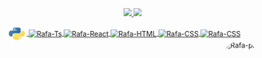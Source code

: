 <div align="center">
  <a href="https://github.com/ju-maciel">
  <img height="165em" src="https://github-readme-stats.vercel.app/api?username=ju-maciel&show_icons=true&theme=dracula&include_all_commits=true&count_private=true"/>
  <img height="165em" src="https://github-readme-stats.vercel.app/api/top-langs/?username=ju-maciel&layout=compact&langs_count=7&theme=dracula"/>
</div>
  
<div style="display: inline_block"><br>
  <img align="center" alt="Rafa-Python" height="30" width="40" src="https://raw.githubusercontent.com/devicons/devicon/master/icons/python/python-original.svg">
  <img align="center" alt="Rafa-Ts" height="30" width="40" src="https://cdn.jsdelivr.net/gh/devicons/devicon/icons/mongodb/mongodb-original-wordmark.svg">
  <img align="center" alt="Rafa-React" height="40" width="40" src="https://cdn.jsdelivr.net/gh/devicons/devicon/icons/mysql/mysql-plain-wordmark.svg">
  <img align="center" alt="Rafa-HTML" height="30" width="40" src="https://cdn.jsdelivr.net/gh/devicons/devicon/icons/postgresql/postgresql-original.svg">
  <img align="center" alt="Rafa-CSS" height="30" width="40" src="https://upload.wikimedia.org/wikipedia/commons/5/5e/Cassandra_logo.svg">
  <img align="center" alt="Rafa-CSS" height="30" width="40" src="https://cdn.jsdelivr.net/gh/devicons/devicon/icons/googlecloud/googlecloud-original.svg">
  <img align="right" alt="Rafa-pic" height="150" style="border-radius:50px;" src="https://scontent.fvix12-1.fna.fbcdn.net/v/t39.30808-6/277102110_7122475214494407_9161166764950135232_n.jpg?_nc_cat=101&ccb=1-5&_nc_sid=730e14&_nc_eui2=AeFnoKRBUGqsGt6kkE--OQpIDpwYVVaPcX8OnBhVVo9xf_a7FaQTX0ZYV4tLpgo49kdZtfjQInBju00Z3B7zWG6e&_nc_ohc=8UYSWlsFrPwAX9RNv6y&_nc_ht=scontent.fvix12-1.fna&oh=00_AT8y9lo5fxyGNT-eZvbWQ-F_K32WJM1i8ALdoKiTFG45Yg&oe=624265F0">
</div>
  
##
